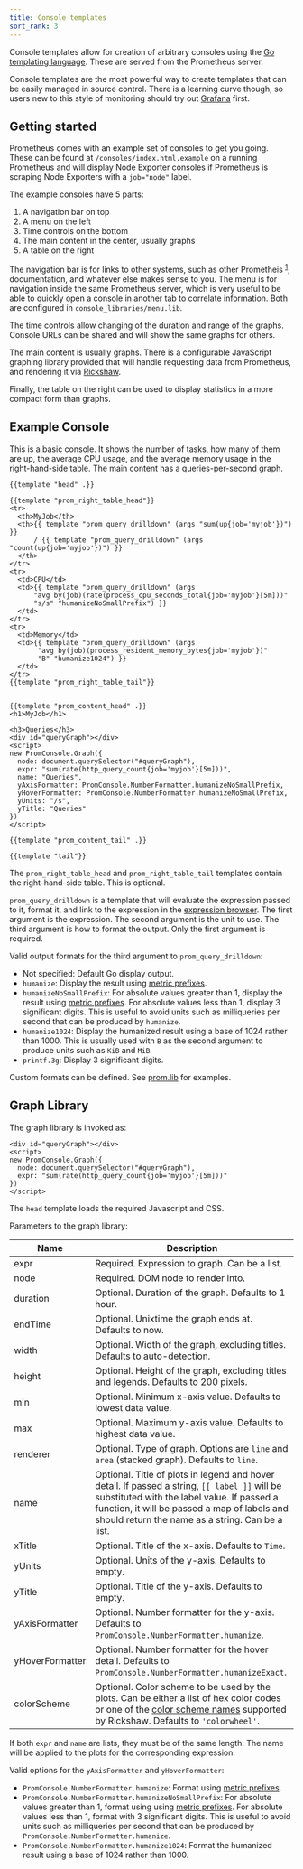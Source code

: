 ```yaml
---
title: Console templates
sort_rank: 3
---
```


Console templates allow for creation of arbitrary consoles using the [Go
templating language](http://golang.org/pkg/text/template/). These are served
from the Prometheus server.

Console templates are the most powerful way to create templates that can be
easily managed in source control. There is a learning curve though, so users new
to this style of monitoring should try out
[Grafana](/docs/visualization/grafana/) first.

## Getting started

Prometheus comes with an example set of consoles to get you going. These can be
found at `/consoles/index.html.example` on a running Prometheus and will
display Node Exporter consoles if Prometheus is scraping Node Exporters with a
`job="node"` label.

The example consoles have 5 parts:

1. A navigation bar on top
1. A menu on the left
1. Time controls on the bottom
1. The main content in the center, usually graphs
1. A table on the right

The navigation bar is for links to other systems, such as other Prometheis
<sup>[1](/docs/introduction/faq/#what-is-the-plural-of-prometheus)</sup>,
documentation, and whatever else makes sense to you. The menu is for navigation
inside the same Prometheus server, which is very useful to be able to quickly
open a console in another tab to correlate information. Both are configured in
`console_libraries/menu.lib`.

The time controls allow changing of the duration and range of the graphs.
Console URLs can be shared and will show the same graphs for others.

The main content is usually graphs. There is a configurable JavaScript graphing
library provided that will handle requesting data from Prometheus, and rendering
it via [Rickshaw](https://shutterstock.github.io/rickshaw/).

Finally, the table on the right can be used to display statistics in a more
compact form than graphs.

## Example Console

This is a basic console. It shows the number of tasks, how many of them are up,
the average CPU usage, and the average memory usage in the right-hand-side
table. The main content has a queries-per-second graph.

```
{{template "head" .}}

{{template "prom_right_table_head"}}
<tr>
  <th>MyJob</th>
  <th>{{ template "prom_query_drilldown" (args "sum(up{job='myjob'})") }}
      / {{ template "prom_query_drilldown" (args "count(up{job='myjob'})") }}
  </th>
</tr>
<tr>
  <td>CPU</td>
  <td>{{ template "prom_query_drilldown" (args
      "avg by(job)(rate(process_cpu_seconds_total{job='myjob'}[5m]))"
      "s/s" "humanizeNoSmallPrefix") }}
  </td>
</tr>
<tr>
  <td>Memory</td>
  <td>{{ template "prom_query_drilldown" (args
       "avg by(job)(process_resident_memory_bytes{job='myjob'})"
       "B" "humanize1024") }}
  </td>
</tr>
{{template "prom_right_table_tail"}}


{{template "prom_content_head" .}}
<h1>MyJob</h1>

<h3>Queries</h3>
<div id="queryGraph"></div>
<script>
new PromConsole.Graph({
  node: document.querySelector("#queryGraph"),
  expr: "sum(rate(http_query_count{job='myjob'}[5m]))",
  name: "Queries",
  yAxisFormatter: PromConsole.NumberFormatter.humanizeNoSmallPrefix,
  yHoverFormatter: PromConsole.NumberFormatter.humanizeNoSmallPrefix,
  yUnits: "/s",
  yTitle: "Queries"
})
</script>

{{template "prom_content_tail" .}}

{{template "tail"}}
```

The `prom_right_table_head` and `prom_right_table_tail` templates contain the
right-hand-side table. This is optional.

`prom_query_drilldown` is a template that will evaluate the expression passed to it, format it,
and link to the expression in the [expression browser](/docs/visualization/browser/). The first
argument is the expression. The second argument is the unit to use. The third
argument is how to format the output. Only the first argument is required.

Valid output formats for the third argument to `prom_query_drilldown`:

* Not specified: Default Go display output.
* `humanize`: Display the result using [metric prefixes](http://en.wikipedia.org/wiki/Metric_prefix).
* `humanizeNoSmallPrefix`: For absolute values greater than 1, display the
  result using [metric prefixes](http://en.wikipedia.org/wiki/Metric_prefix). For
  absolute values less than 1, display 3 significant digits. This is useful
  to avoid units such as milliqueries per second that can be produced by
  `humanize`.
* `humanize1024`: Display the humanized result using a base of 1024 rather than 1000.
  This is usually used with `B` as the second argument to produce units such as `KiB` and `MiB`.
* `printf.3g`: Display 3 significant digits.

Custom formats can be defined. See
[prom.lib](https://github.com/prometheus/prometheus/blob/main/console_libraries/prom.lib) for examples.

## Graph Library

The graph library is invoked as:

```
<div id="queryGraph"></div>
<script>
new PromConsole.Graph({
  node: document.querySelector("#queryGraph"),
  expr: "sum(rate(http_query_count{job='myjob'}[5m]))"
})
</script>
```

The `head` template loads the required Javascript and CSS.

Parameters to the graph library:

| Name          | Description
| ------------- | -------------
| expr          | Required. Expression to graph. Can be a list.
| node          | Required. DOM node to render into.
| duration      | Optional. Duration of the graph. Defaults to 1 hour.
| endTime       | Optional. Unixtime the graph ends at. Defaults to now.
| width         | Optional. Width of the graph, excluding titles. Defaults to auto-detection.
| height        | Optional. Height of the graph, excluding titles and legends. Defaults to 200 pixels.
| min           | Optional. Minimum x-axis value. Defaults to lowest data value.
| max           | Optional. Maximum y-axis value. Defaults to highest data value.
| renderer      | Optional. Type of graph. Options are `line` and `area` (stacked graph). Defaults to `line`.
| name          | Optional. Title of plots in legend and hover detail. If passed a string, `[[ label ]]` will be substituted with the label value. If passed a function, it will be passed a map of labels and should return the name as a string. Can be a list.
| xTitle        | Optional. Title of the x-axis. Defaults to `Time`.
| yUnits        | Optional. Units of the y-axis. Defaults to empty.
| yTitle        | Optional. Title of the y-axis. Defaults to empty.
| yAxisFormatter | Optional. Number formatter for the y-axis. Defaults to `PromConsole.NumberFormatter.humanize`.
| yHoverFormatter | Optional. Number formatter for the hover detail. Defaults to `PromConsole.NumberFormatter.humanizeExact`.
| colorScheme   | Optional. Color scheme to be used by the plots. Can be either a list of hex color codes or one of the [color scheme names](https://github.com/shutterstock/rickshaw/blob/master/src/js/Rickshaw.Fixtures.Color.js) supported by Rickshaw. Defaults to `'colorwheel'`.

If both `expr` and `name` are lists, they must be of the same length. The name
will be applied to the plots for the corresponding expression.

Valid options for the `yAxisFormatter` and `yHoverFormatter`:

* `PromConsole.NumberFormatter.humanize`: Format using [metric prefixes](http://en.wikipedia.org/wiki/Metric_prefix).
* `PromConsole.NumberFormatter.humanizeNoSmallPrefix`: For absolute values
  greater than 1, format using using [metric prefixes](http://en.wikipedia.org/wiki/Metric_prefix).
  For absolute values less than 1, format with 3 significant digits. This is
  useful to avoid units such as milliqueries per second that can be produced by
  `PromConsole.NumberFormatter.humanize`.
* `PromConsole.NumberFormatter.humanize1024`: Format the humanized result using a base of 1024 rather than 1000.

